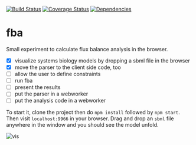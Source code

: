 [![Build Status](https://travis-ci.org/lordvlad/fba.svg?branch=master)](https://travis-ci.org/lordvlad/fba)
[![Coverage Status](https://coveralls.io/repos/github/lordvlad/fba/badge.svg?branch=master)](https://coveralls.io/github/lordvlad/fba?branch=master)
[![Dependencies](https://david-dm.org/lordvlad/fba.svg)](https://david-dm.org/lordvlad/fba)
# fba

Small experiment to calculate flux balance analysis in the browser.

- [x] visualize systems biology models by dropping a sbml file in the browser
- [x] move the parser to the client side code, too
- [ ] allow the user to define constraints
- [ ] run fba
- [ ] present the results
- [ ] put the parser in a webworker
- [ ] put the analysis code in a webworker

To start it, clone the project then do `npm install` followed by `npm start`. Then visit `localhost:9966` in your browser. Drag and drop an `sbml` file anywhere in the window and you should see the model unfold.

![vis](https://raw.githubusercontent.com/lordvlad/fba/master/tca_sbml_viz.gif)